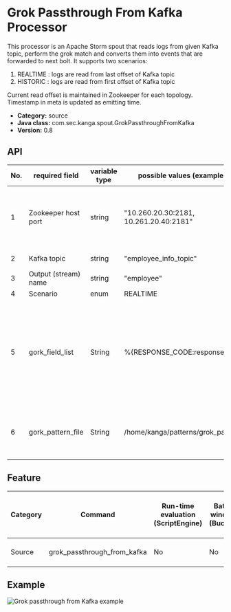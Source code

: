 Grok Passthrough From Kafka Processor
=====================================

This processor is an Apache Storm spout that reads logs from given Kafka topic,
perform the grok match and converts them into events that are forwarded to next bolt.
It supports two scenarios:

1. REALTIME : logs are read from last offset of Kafka topic
1. HISTORIC : logs are read from first offset of Kafka topic

Current read offset is maintained in Zookeeper for each topology. Timestamp in meta is updated as emitting time.

* __Category:__ source
* __Java class:__ com.sec.kanga.spout.GrokPassthroughFromKafka
* __Version:__ 0.8

## API

|No.|required field      |variable type|possible values (examples)            |Limitation                                                                                                                                                                                               |
|---|--------------------|-------------|--------------------------------------|---------------------------------------------------------------------------------------------------------------------------------------------------------------------------------------------------------|
|1  |Zookeeper host port |string       |"10.260.20.30:2181, 10.261.20.40:2181"|Valid Host:Port comma separated list. Zookeeper should be accessible via same Host:Port list.                                                                                                            |
|2  |Kafka topic         |string       |"employee_info_topic"                 |Valid and existing Kafka topic name.                                                                                                                                                                     |
|3  |Output (stream) name|string       |"employee"                            |None                                                                                                                                                                                                     |
|4  |Scenario            |enum         |REALTIME                              |                                                                                                                                                                                                         |
|5  |gork_field_list     |String       |%{RESPONSE_CODE:responsecode}         |Enter the valid field list as %{KEY1:json_field}%{KEY2:json_field}<br>Special Char not allowed. The string which is impact on RegEx should not allowed<br>The KEY should be reside into grok_pattern_file|
|6  |gork_pattern_file   |String       |/home/kanga/patterns/grok_patterns    |The grok pattern file should be correct and processor should have correct access to read it                                                                                                              |

## Feature

|Category|Command                    |Run-time evaluation (ScriptEngine)|Batch window (Bucket)|Sliding window (Queue)|Access previous values through expression|Group by|Crontab expression|Input event type       |Output event type|
|--------|---------------------------|----------------------------------|---------------------|----------------------|-----------------------------------------|--------|------------------|-----------------------|-----------------|
|Source  |grok_passthrough_from_kafka|No                                |No                   |No                    |No                                       |No      |No                |Single message in Kafka|Data             |

## Example

![Grok passthrough from Kafka example][grokpassthroughfromkafka_example]

[grokpassthroughfromkafka_example]: images/source_grokpassthroughfromkafka_example.png